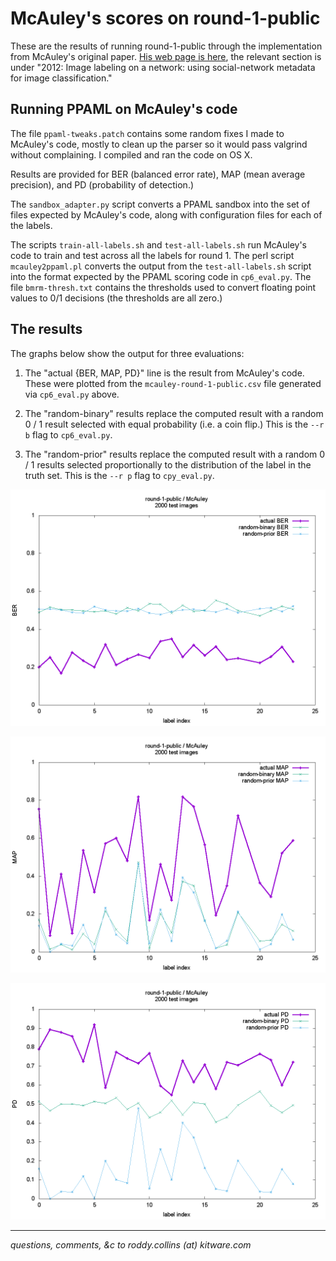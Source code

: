 # McAuley's scores on round-1-public

These are the results of running round-1-public through the implementation from McAuley's original paper. [His web page is here](http://cseweb.ucsd.edu/~jmcauley/), the relevant section is under "2012: Image labeling on a network: using social-network metadata for image classification."

## Running PPAML on McAuley's code

The file `ppaml-tweaks.patch` contains some random fixes I made to McAuley's code, mostly to clean up the parser so it would pass valgrind without complaining. I compiled and ran the code on OS X.

Results are provided for BER (balanced error rate), MAP (mean average precision), and PD (probability of detection.)

The `sandbox_adapter.py` script converts a PPAML sandbox into the set of files expected by McAuley's code, along with configuration files for each of the labels.

The scripts `train-all-labels.sh` and `test-all-labels.sh` run McAuley's code to train and test across all the labels for round 1. The perl script `mcauley2ppaml.pl` converts the output from the `test-all-labels.sh` script into the format expected by the PPAML scoring code in `cp6_eval.py`.  The file `bmrm-thresh.txt` contains the thresholds used to convert floating point values to 0/1 decisions (the thresholds are all zero.)

## The results

The graphs below show the output for three evaluations:

1. The "actual {BER, MAP, PD}" line is the result from McAuley's code. These were plotted from the `mcauley-round-1-public.csv` file generated via `cp6_eval.py` above.

2. The "random-binary" results replace the computed result with a random 0 / 1 result selected with equal probability (i.e. a coin flip.) This is the `--r b` flag to `cp6_eval.py`.

3. The "random-prior" results replace the computed result with a random 0 / 1 results selected proportionally to the distribution of the label in the truth set. This is the `--r p` flag to `cpy_eval.py`.

![BER](mcauley-round-1-public-ber.png)

![MAP](mcauley-round-1-public-map.png)

![PD](mcauley-round-1-public-PD.png)

---
*questions, comments, &c to roddy.collins (at) kitware.com*
